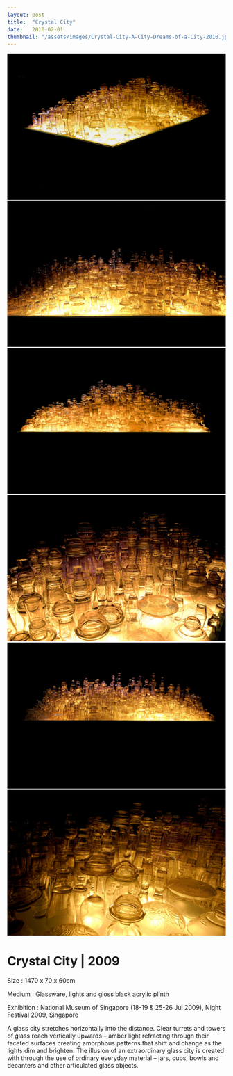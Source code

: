 ```yaml
---
layout: post
title:  "Crystal City"
date:   2010-02-01
thumbnail: "/assets/images/Crystal-City-A-City-Dreams-of-a-City-2010.jpg"
---
```


![My image Name](/assets/images/A-City-Dreams-of-a-City-I_01.jpg)
![My image Name](/assets/images/A-City-Dreams-of-a-City-I_03.jpg)
![My image Name](/assets/images/A-City-Dreams-of-a-City-II_01.jpg)
![My image Name](/assets/images/A-City-Dreams-of-a-City-II_02.jpg)
![My image Name](/assets/images/A-City-Dreams-of-a-City-III_01.jpg)
![My image Name](/assets/images/A-City-Dreams-of-a-City-III_02.jpg)

# Crystal City | 2009

Size
: 1470 x 70 x 60cm

Medium
: Glassware, lights and gloss black acrylic plinth

Exhibition
:  National Museum of Singapore (18-19 &amp; 25-26 Jul 2009), Night Festival 2009, Singapore

A glass city stretches horizontally into the distance.  Clear turrets and towers of glass reach vertically upwards – amber light refracting through their faceted surfaces creating amorphous patterns that shift and change as the lights dim and brighten.  The illusion of an extraordinary glass city is created with through the use of ordinary everyday material – jars, cups, bowls and decanters and other articulated glass objects.